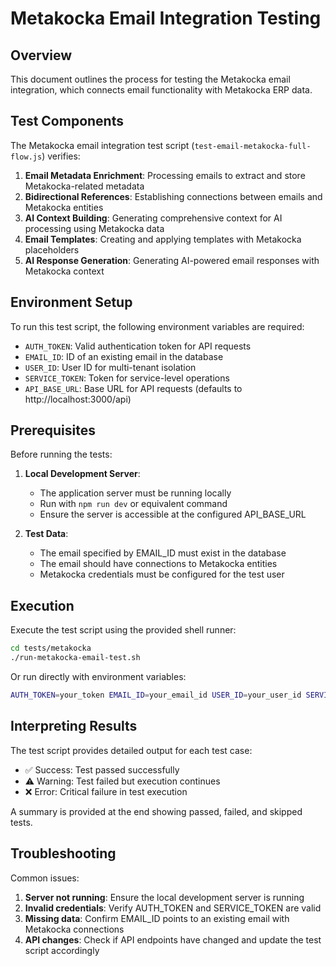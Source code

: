 # Metakocka Email Integration Testing

## Overview
This document outlines the process for testing the Metakocka email integration, which connects email functionality with Metakocka ERP data.

## Test Components
The Metakocka email integration test script (`test-email-metakocka-full-flow.js`) verifies:

1. **Email Metadata Enrichment**: Processing emails to extract and store Metakocka-related metadata
2. **Bidirectional References**: Establishing connections between emails and Metakocka entities
3. **AI Context Building**: Generating comprehensive context for AI processing using Metakocka data
4. **Email Templates**: Creating and applying templates with Metakocka placeholders
5. **AI Response Generation**: Generating AI-powered email responses with Metakocka context

## Environment Setup
To run this test script, the following environment variables are required:

- `AUTH_TOKEN`: Valid authentication token for API requests
- `EMAIL_ID`: ID of an existing email in the database
- `USER_ID`: User ID for multi-tenant isolation
- `SERVICE_TOKEN`: Token for service-level operations
- `API_BASE_URL`: Base URL for API requests (defaults to http://localhost:3000/api)

## Prerequisites
Before running the tests:

1. **Local Development Server**:
   - The application server must be running locally
   - Run with `npm run dev` or equivalent command
   - Ensure the server is accessible at the configured API_BASE_URL

2. **Test Data**:
   - The email specified by EMAIL_ID must exist in the database
   - The email should have connections to Metakocka entities
   - Metakocka credentials must be configured for the test user

## Execution
Execute the test script using the provided shell runner:
```bash
cd tests/metakocka
./run-metakocka-email-test.sh
```

Or run directly with environment variables:
```bash
AUTH_TOKEN=your_token EMAIL_ID=your_email_id USER_ID=your_user_id SERVICE_TOKEN=your_service_token node test-email-metakocka-full-flow.js
```

## Interpreting Results
The test script provides detailed output for each test case:
- ✅ Success: Test passed successfully
- ⚠️ Warning: Test failed but execution continues
- ❌ Error: Critical failure in test execution

A summary is provided at the end showing passed, failed, and skipped tests.

## Troubleshooting
Common issues:
1. **Server not running**: Ensure the local development server is running
2. **Invalid credentials**: Verify AUTH_TOKEN and SERVICE_TOKEN are valid
3. **Missing data**: Confirm EMAIL_ID points to an existing email with Metakocka connections
4. **API changes**: Check if API endpoints have changed and update the test script accordingly
